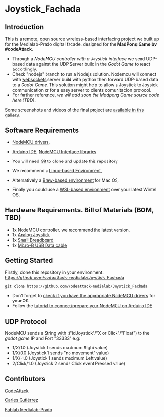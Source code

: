 # Joystick_Fachada
## Introduction

This is a remote, open source wireless-based interfacing project we built up for the [Medialab-Prado digital facade](https://www.medialab-prado.es/noticias/fachada-digital-informacion-tecnica-0), designed for the **MadPong Game by #codeAttack**. 

- Through a *NodeMCU controller with a Joystick interface* we send UDP-based data against the UDP Server build in the *Godot Game* to react accordingly. 
- Check "nodejs" branch to run a Nodejs solution. Nodemcu will connect with [websockets](https://socket.io/docs/) server build with python then forward UDP-based data to a *Godot Game*. This solution might help to allow a Joystick to Joysick communication or for a easy server to clients comunitacion protocol. 
- For further reference, *we will add soon the Madpong Game source code here (TBD)*.

Some screenshots and videos of the final project are [available in this gallery](https://www.flickr.com/photos/carlesgutierrez/sets/72157711220061241/).

## Software Requirements

- [NodeMCU drivers](https://github.com/nodemcu/nodemcu-devkit/tree/master/Drivers), 
- [Arduino IDE](https://www.arduino.cc/en/Main/Software), [NodeMCU Interface libraries](http://arduino.esp8266.com/stable/package_esp8266com_index.json)

- You will need [Git](https://git-scm.com/) to clone and update this repository
- We recommend a [Linux-based Environment](https://www.debian.org/),
- Alternatively a [Brew-based environment](https://brew.sh/) for Mac OS, 
- Finally you could use a [WSL-based environment](https://docs.microsoft.com/en-us/windows/wsl/install-win10) over your latest Wintel OS.

## Hardware Requirements. Bill of Materials (BOM, TBD)

- 1x [NodeMCU controller](https://www.nodemcu.com/index_en.html#fr_54747661d775ef1a3600009e), we recommend the latest version.
- 1x [Analog Joystick](https://exploreembedded.com/wiki/Analog_JoyStick_with_Arduino)
- 1x [Small Breadboard](https://en.wikipedia.org/wiki/Breadboard)
- 1x [Micro-B USB Data cable](https://en.wikipedia.org/wiki/USB_hardware#Micro_connectors)

## Getting Started

Firstly, clone this repository in your environment. https://github.com/codeattack-medialab/Joystick_Fachada

```git clone https://github.com/codeattack-medialab/Joystick_Fachada```

- Don't forget to [check if you have the appropriate NodeMCU drivers](https://github.com/nodemcu/nodemcu-devkit/tree/master/Drivers) for your OS
- Follow the [tutorial to connect/prepare your NodeMCU on Arduino IDE](https://www.instructables.com/id/Quick-Start-to-Nodemcu-ESP8266-on-Arduino-IDE/)

## UDP Protocol

NodeMCU sends a String with :("idJoystick"/"X or Click"/"Float") to the *godot game* IP and Port "33333"
e.g: 
- 1/X/1.0      (Joystick 1 sends maximum Right value)
- 1/X/0.0      (Joystick 1 sends "no movement" value)
- 1/X/-1.0     (Joystick 1 sends maximum Left value)
- 2/Click/1.0  (Joystick 2 sends Click event Pressed value)

## Contributors
[CodeAttack](https://www.medialab-prado.es/actividades/code-attack)

[Carles Gutiérrez](http://carlesgutierrez.github.io/)

[Fablab Medialab-Prado](https://www.medialab-prado.es/programas/fablab-laboratorio-de-fabricacion-digital)
